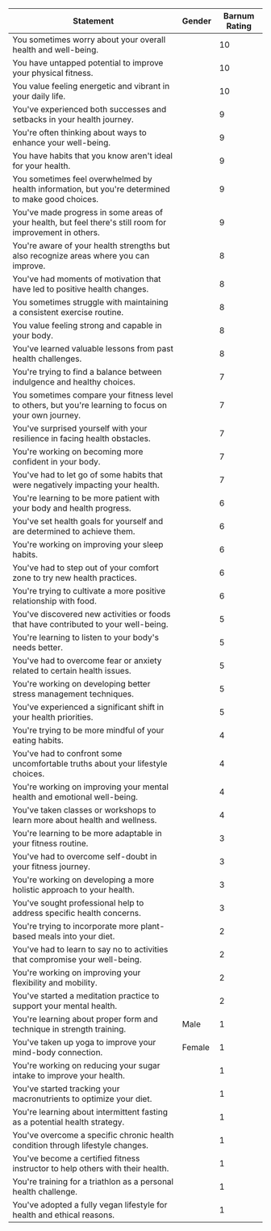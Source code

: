 | Statement | Gender | Barnum Rating |
|-----------|--------|---------------|
| You sometimes worry about your overall health and well-being. | | 10 |
| You have untapped potential to improve your physical fitness. | | 10 |
| You value feeling energetic and vibrant in your daily life. | | 10 |
| You've experienced both successes and setbacks in your health journey. | | 9 |
| You're often thinking about ways to enhance your well-being. | | 9 |
| You have habits that you know aren't ideal for your health. | | 9 |
| You sometimes feel overwhelmed by health information, but you're determined to make good choices. | | 9 |
| You've made progress in some areas of your health, but feel there's still room for improvement in others. | | 9 |
| You're aware of your health strengths but also recognize areas where you can improve. | | 8 |
| You've had moments of motivation that have led to positive health changes. | | 8 |
| You sometimes struggle with maintaining a consistent exercise routine. | | 8 |
| You value feeling strong and capable in your body. | | 8 |
| You've learned valuable lessons from past health challenges. | | 8 |
| You're trying to find a balance between indulgence and healthy choices. | | 7 |
| You sometimes compare your fitness level to others, but you're learning to focus on your own journey. | | 7 |
| You've surprised yourself with your resilience in facing health obstacles. | | 7 |
| You're working on becoming more confident in your body. | | 7 |
| You've had to let go of some habits that were negatively impacting your health. | | 7 |
| You're learning to be more patient with your body and health progress. | | 6 |
| You've set health goals for yourself and are determined to achieve them. | | 6 |
| You're working on improving your sleep habits. | | 6 |
| You've had to step out of your comfort zone to try new health practices. | | 6 |
| You're trying to cultivate a more positive relationship with food. | | 6 |
| You've discovered new activities or foods that have contributed to your well-being. | | 5 |
| You're learning to listen to your body's needs better. | | 5 |
| You've had to overcome fear or anxiety related to certain health issues. | | 5 |
| You're working on developing better stress management techniques. | | 5 |
| You've experienced a significant shift in your health priorities. | | 5 |
| You're trying to be more mindful of your eating habits. | | 4 |
| You've had to confront some uncomfortable truths about your lifestyle choices. | | 4 |
| You're working on improving your mental health and emotional well-being. | | 4 |
| You've taken classes or workshops to learn more about health and wellness. | | 4 |
| You're learning to be more adaptable in your fitness routine. | | 3 |
| You've had to overcome self-doubt in your fitness journey. | | 3 |
| You're working on developing a more holistic approach to your health. | | 3 |
| You've sought professional help to address specific health concerns. | | 3 |
| You're trying to incorporate more plant-based meals into your diet. | | 2 |
| You've had to learn to say no to activities that compromise your well-being. | | 2 |
| You're working on improving your flexibility and mobility. | | 2 |
| You've started a meditation practice to support your mental health. | | 2 |
| You're learning about proper form and technique in strength training. | Male | 1 |
| You've taken up yoga to improve your mind-body connection. | Female | 1 |
| You're working on reducing your sugar intake to improve your health. | | 1 |
| You've started tracking your macronutrients to optimize your diet. | | 1 |
| You're learning about intermittent fasting as a potential health strategy. | | 1 |
| You've overcome a specific chronic health condition through lifestyle changes. | | 1 |
| You've become a certified fitness instructor to help others with their health. | | 1 |
| You're training for a triathlon as a personal health challenge. | | 1 |
| You've adopted a fully vegan lifestyle for health and ethical reasons. | | 1 |
